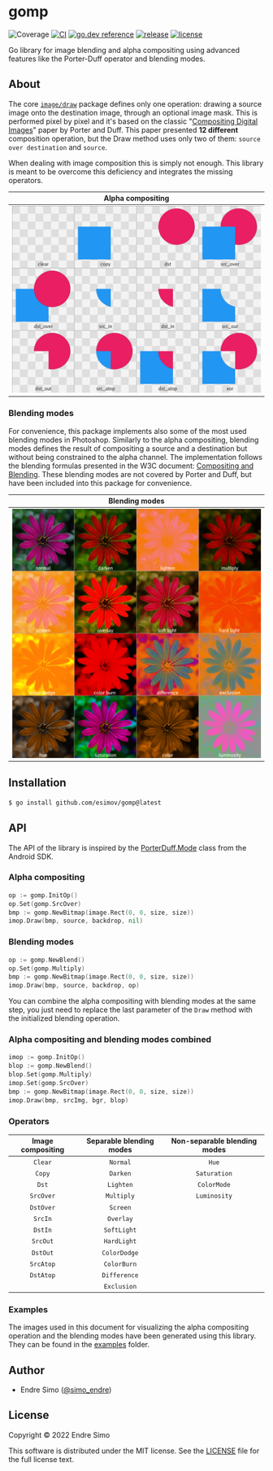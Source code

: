 # gomp
![Coverage](https://img.shields.io/badge/Coverage-73.3%25-brightgreen)
[![CI](https://github.com/esimov/gomp/actions/workflows/ci.yml/badge.svg)](https://github.com/esimov/gomp/actions/workflows/ci.yml)
[![go.dev reference](https://img.shields.io/badge/pkg.go.dev-reference-007d9c?logo=go)](https://pkg.go.dev/github.com/esimov/gomp)
[![release](https://img.shields.io/badge/release-v1.0.1-blue.svg)](https://github.com/esimov/gomp/releases/tag/v1.0.1)
[![license](https://img.shields.io/github/license/esimov/pigo)](./LICENSE)

Go library for image blending and alpha compositing using advanced features like the Porter-Duff operator and blending modes.

## About

The core [`image/draw`](https://pkg.go.dev/image/draw) package defines only one operation: drawing a source image onto the destination image, through an optional image mask. This is performed pixel by pixel and it's based on the classic "[Compositing Digital Images](https://dl.acm.org/doi/pdf/10.1145/964965.808606)" paper by Porter and Duff. This paper presented **12 different** composition operation, but the Draw method uses only two of them: `source over destination` and `source`. 

When dealing with image composition this is simply not enough. This library is meant to be overcome this deficiency and integrates the missing operators.

| Alpha compositing
|:--:
| ![compositing](https://github.com/esimov/gomp/blob/master/examples/comp/composite.png) |

### Blending modes
For convenience, this package implements also some of the most used blending modes in Photoshop. Similarly to the alpha compositing, blending modes defines the result of compositing a source and a destination but without being constrained to the alpha channel. The implementation follows the blending formulas presented in the W3C document: [Compositing and Blending](https://www.w3.org/TR/compositing-1/#blending). These blending modes are not covered by Porter and Duff, but have been included into this package for convenience.

| Blending modes
|:--:
| ![blending](https://github.com/esimov/gomp/blob/master/examples/blend/blend.png) |

## Installation
```bash
$ go install github.com/esimov/gomp@latest
```

## API
The API of the library is inspired by the [PorterDuff.Mode](https://developer.android.com/reference/android/graphics/PorterDuff.Mode) class from the Android SDK.

### Alpha compositing
```go
op := gomp.InitOp()
op.Set(gomp.SrcOver)
bmp := gomp.NewBitmap(image.Rect(0, 0, size, size))
imop.Draw(bmp, source, backdrop, nil)
```

### Blending modes
```go
op := gomp.NewBlend()
op.Set(gomp.Multiply)
bmp := gomp.NewBitmap(image.Rect(0, 0, size, size))
imop.Draw(bmp, source, backdrop, op)
```

You can combine the alpha compositing with blending modes at the same step, you just need to replace the last parameter of the `Draw` method with the initialized blending operation.

### Alpha compositing and blending modes combined
```go
imop := gomp.InitOp()
blop := gomp.NewBlend()
blop.Set(gomp.Multiply)
imop.Set(gomp.SrcOver)
bmp := gomp.NewBitmap(image.Rect(0, 0, size, size))
imop.Draw(bmp, srcImg, bgr, blop)
```

### Operators
      
| Image compositing | Separable blending modes | Non-separable blending modes 
|:--:|:--:|:--:
| `Clear` | `Normal` | `Hue` |
| `Copy` | `Darken` | `Saturation` |
| `Dst` | `Lighten` | `ColorMode` |
| `SrcOver` | `Multiply` | `Luminosity` |
| `DstOver` | `Screen` |
| `SrcIn` | `Overlay` |
| `DstIn` | `SoftLight` |
| `SrcOut` | `HardLight` |
| `DstOut` | `ColorDodge` |
| `SrcAtop` | `ColorBurn` |
| `DstAtop` | `Difference` |
|  | `Exclusion` |

### Examples
The images used in this document for visualizing the alpha compositing operation and the blending modes have been generated using this library. They can be found in the [examples](https://github.com/esimov/gomp/tree/master/examples) folder.

## Author
* Endre Simo ([@simo_endre](https://twitter.com/simo_endre))

## License
Copyright © 2022 Endre Simo

This software is distributed under the MIT license. See the [LICENSE](https://github.com/esimov/gomp/blob/master/LICENSE) file for the full license text.
